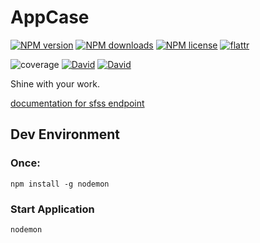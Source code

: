 # AppCase

[![NPM version](https://img.shields.io/npm/v/AppCase.svg?style=flat)](https://www.npmjs.com/package/AppCase "View this project on NPM")
[![NPM downloads](https://img.shields.io/npm/dm/AppCase.svg?style=flat)](https://www.npmjs.com/package/AppCase "View this project on NPM")
[![NPM license](https://img.shields.io/npm/l/AppCase.svg?style=flat)](https://www.npmjs.com/package/AppCase "View this project on NPM")
[![flattr](https://img.shields.io/badge/flattr-donate-yellow.svg?style=flat)](http://flattr.com/thing/3817419/luscus-on-GitHub)

![coverage](https://rawgit.com/CoderSyndicate/AppCase/master/reports/coverage.svg)
[![David](https://img.shields.io/david/CoderSyndicate/AppCase.svg?style=flat)](https://david-dm.org/CoderSyndicate/AppCase)
[![David](https://img.shields.io/david/dev/CoderSyndicate/AppCase.svg?style=flat)](https://david-dm.org/CoderSyndicate/AppCase#info=devDependencies)

Shine with your work.

[documentation for sfss endpoint](https://github.com/luscus/sfss.api.endpoint/blob/master/README.md)

## Dev Environment

### Once:

	npm install -g nodemon
	
	
### Start Application

	nodemon
